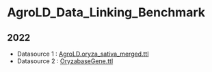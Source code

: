 # AgroLD_Data_Linking_Benchmark

## 2022
* Datasource 1 : [AgroLD.oryza_sativa_merged.ttl](https://github.com/pierrelarmande/AgroLD_Data_Linking_Benchmark/files/8410972/Rdflib_agrold.oryza_sativa_merged.ttl.zip)
* Datasource 2 : [OryzabaseGene.ttl](https://github.com/pierrelarmande/AgroLD_Data_Linking_Benchmark/files/8410981/Rdflib_OryzabaseGene_jasmonate_subset.ttl.zip)


